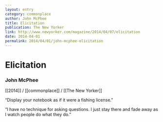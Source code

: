 ```yaml
---
layout: entry
category: commonplace
author: John McPhee
title: Elicitation
publication: The New Yorker
link: http://www.newyorker.com/magazine/2014/04/07/elicitation
date: 2014-04-01
permalink: 2014/04/01/john-mcphee-elicitation
---
```


# Elicitation

### John McPhee

[[2014]] / [[commonplace]] / [[The New Yorker]]

“Display your notebook as if it were a fishing license.”

“I have no technique for asking questions. I just stay there and fade away as I watch people do what they do.”